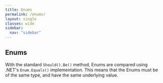 ```yaml
---
title: Enums
permalink: /enums/
layout: single
classes: wide
sidebar:
  nav: "sidebar"
---
```


## Enums ##
With the standard `Should().Be()` method, Enums are compared using .NET's `Enum.Equals()` implementation.
This means that the Enums must be of the same type, and have the same underlying value.